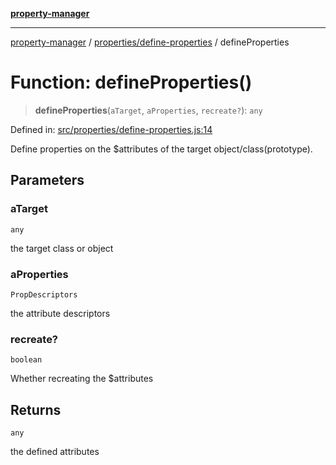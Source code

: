 [**property-manager**](../../../README.md)

***

[property-manager](../../../modules.md) / [properties/define-properties](../README-1.md) / defineProperties

# Function: defineProperties()

> **defineProperties**(`aTarget`, `aProperties`, `recreate?`): `any`

Defined in: [src/properties/define-properties.js:14](https://github.com/snowyu/property-manager.js/blob/2b37d0c5958df603b1f7a346809647025321a3c0/src/properties/define-properties.js#L14)

Define properties on the $attributes of the target object/class(prototype).

## Parameters

### aTarget

`any`

the target class or object

### aProperties

`PropDescriptors`

the attribute descriptors

### recreate?

`boolean`

Whether recreating the $attributes

## Returns

`any`

the defined attributes
